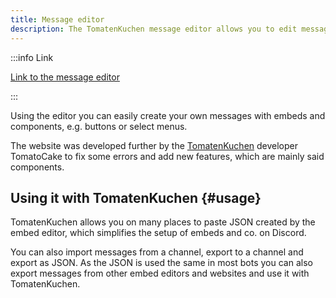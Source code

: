 ```yaml
---
title: Message editor
description: The TomatenKuchen message editor allows you to edit message content, embeds and components on a website.
---
```


:::info Link

[Link to the message editor](https://embed.tomatenkuchen.com)

:::

Using the editor you can easily create your own messages with embeds and components, e.g. buttons or select menus.

The website was developed further by the [TomatenKuchen](/about) developer TomatoCake to fix some errors and add new features, which are mainly said components.

## Using it with TomatenKuchen {#usage}

TomatenKuchen allows you on many places to paste JSON created by the embed editor, which simplifies the setup of embeds and co. on Discord.

You can also import messages from a channel, export to a channel and export as JSON. As the JSON is used the same in most bots you can also export messages from other embed editors and websites and use it with TomatenKuchen.

